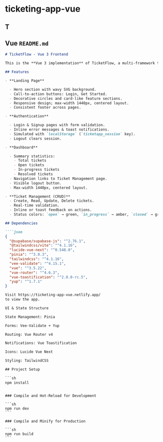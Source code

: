 # ticketing-app-vue

## T

## **Vue `README.md`**

````markdown
# TicketFlow - Vue 3 Frontend

This is the **Vue 3 implementation** of TicketFlow, a multi-framework ticket management web application.

## Features

- **Landing Page**

  - Hero section with wavy SVG background.
  - Call-to-action buttons: Login, Get Started.
  - Decorative circles and card-like feature sections.
  - Responsive design; max-width 1440px, centered layout.
  - Consistent footer across pages.

- **Authentication**

  - Login & Signup pages with form validation.
  - Inline error messages & toast notifications.
  - Simulated with `localStorage` (`ticketapp_session` key).
  - Logout clears session.

- **Dashboard**

  - Summary statistics:
    - Total tickets
    - Open tickets
    - In-progress tickets
    - Resolved tickets
  - Navigation links to Ticket Management page.
  - Visible logout button.
  - Max-width 1440px, centered layout.

- **Ticket Management (CRUD)**
  - Create, Read, Update, Delete tickets.
  - Real-time validation.
  - Inline or toast feedback on actions.
  - Status colors: `open` → green, `in_progress` → amber, `closed` → gray.

## Dependencies

````json
{
  "@supabase/supabase-js": "^2.76.1",
  "@tailwindcss/vite": "^4.1.16",
  "lucide-vue-next": "^0.548.0",
  "pinia": "^3.0.3",
  "tailwindcss": "^4.1.16",
  "vee-validate": "^4.15.1",
  "vue": "^3.5.22",
  "vue-router": "^4.6.3",
  "vue-toastification": "^2.0.0-rc.5",
  "yup": "^1.7.1"
}

Visit https://ticketing-app-vue.netlify.app/
to view the app.

UI & State Structure

State Management: Pinia

Forms: Vee-Validate + Yup

Routing: Vue Router v4

Notifications: Vue Toastification

Icons: Lucide Vue Next

Styling: TailwindCSS

## Project Setup

```sh
npm install
````
````

### Compile and Hot-Reload for Development

```sh
npm run dev
```

### Compile and Minify for Production

```sh
npm run build
```
